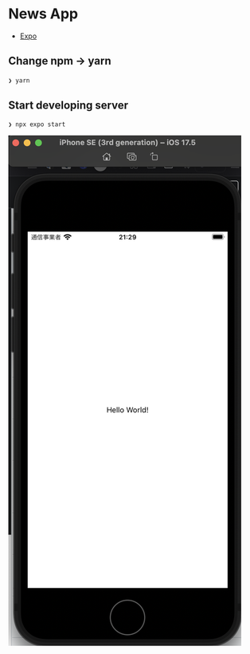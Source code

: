 # News App

- [Expo](https://docs.expo.dev/)

## Change npm -> yarn

```bash
❯ yarn
```

## Start developing server

```bash
❯ npx expo start
```

![alt text](image.png)